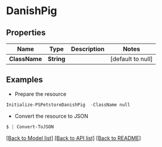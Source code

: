# DanishPig
## Properties

Name | Type | Description | Notes
------------ | ------------- | ------------- | -------------
**ClassName** | **String** |  | [default to null]

## Examples

- Prepare the resource
```powershell
Initialize-PSPetstoreDanishPig  -ClassName null
```

- Convert the resource to JSON
```powershell
$ | Convert-ToJSON
```

[[Back to Model list]](../README.md#documentation-for-models) [[Back to API list]](../README.md#documentation-for-api-endpoints) [[Back to README]](../README.md)

